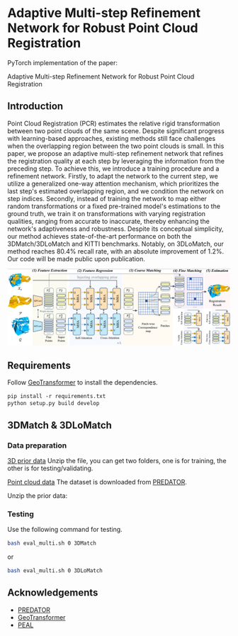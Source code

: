 # Adaptive Multi-step Refinement Network for Robust Point Cloud Registration

PyTorch implementation of the paper:

Adaptive Multi-step Refinement Network for Robust Point Cloud Registration

## Introduction

Point Cloud Registration (PCR) estimates the relative rigid transformation between two point clouds of the same scene. Despite significant progress with learning-based approaches, existing methods still face challenges when the overlapping region between the two point clouds is small. In this paper, we propose an adaptive multi-step refinement network that refines the registration quality at each step by leveraging the information from the preceding step. To achieve this, we introduce a training procedure and a refinement network. Firstly, to adapt the network to the current step, we utilize a generalized one-way attention mechanism, which prioritizes the last step's estimated overlapping region, and we condition the network on step indices. Secondly, instead of training the network to map either random transformations or a fixed pre-trained model's estimations to the ground truth, we train it on transformations with varying registration qualities, ranging from accurate to inaccurate, thereby enhancing the network's adaptiveness and robustness. Despite its conceptual simplicity, our method achieves state-of-the-art performance on both the 3DMatch/3DLoMatch and KITTI benchmarks. Notably, on 3DLoMatch, our method reaches 80.4\% recall rate, with an absolute improvement of 1.2\%. Our code will be made public upon publication.

![](pipeline.png)

## Requirements

Follow [GeoTransformer](https://github.com/qinzheng93/GeoTransformer) to install the dependencies.

```
pip install -r requirements.txt
python setup.py build develop
```
    
## 3DMatch & 3DLoMatch

### Data preparation

[3D prior data](https://drive.google.com/file/d/1ArrJvTzlbQjSHZi3Zl0oHesuoE7Nr16P/view?usp=sharing) Unzip the file, you can get two folders, one is for training, the other is for testing/validating.

[Point cloud data](https://github.com/prs-eth/OverlapPredator)
The dataset is downloaded from [PREDATOR](https://github.com/prs-eth/OverlapPredator).

Unzip the prior data:
### Testing

Use the following command for testing.

```bash
bash eval_multi.sh 0 3DMatch
```
or
```bash
bash eval_multi.sh 0 3DLoMatch
```


## Acknowledgements
- [PREDATOR](https://github.com/prs-eth/OverlapPredator)
- [GeoTransformer](https://github.com/qinzheng93/GeoTransformer)
- [PEAL](https://github.com/Gardlin/PEAL)

